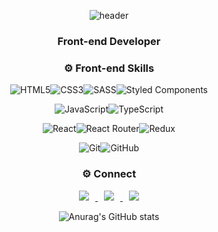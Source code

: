 <div align=center> 
  
![header](https://capsule-render.vercel.app/api?text=Yongwoo%20Lee&type=waving&height=230&customColorList=1&fontColor=ffffff&fontAlignY=38)


### Front-end Developer
### ⚙️ Front-end Skills  

![HTML5](https://img.shields.io/badge/html5-%23E34F26.svg?style=for-the-badge&logo=html5&logoColor=white)![CSS3](https://img.shields.io/badge/css3-%231572B6.svg?style=for-the-badge&logo=css3&logoColor=white)![SASS](https://img.shields.io/badge/SASS-hotpink.svg?style=for-the-badge&logo=SASS&logoColor=white)![Styled Components](https://img.shields.io/badge/styled--components-DB7093?style=for-the-badge&logo=styled-components&logoColor=white)  
  
![JavaScript](https://img.shields.io/badge/javascript-%23323330.svg?style=for-the-badge&logo=javascript&logoColor=%23F7DF1E)![TypeScript](https://img.shields.io/badge/typescript-%23007ACC.svg?style=for-the-badge&logo=typescript&logoColor=white)
  
![React](https://img.shields.io/badge/react-%2320232a.svg?style=for-the-badge&logo=react&logoColor=%2361DAFB)![React Router](https://img.shields.io/badge/React_Router-CA4245?style=for-the-badge&logo=react-router&logoColor=white)![Redux](https://img.shields.io/badge/redux-%23593d88.svg?style=for-the-badge&logo=redux&logoColor=white)

![Git](https://img.shields.io/badge/git-%23F05033.svg?style=for-the-badge&logo=git&logoColor=white)![GitHub](https://img.shields.io/badge/github-%23121011.svg?style=for-the-badge&logo=github&logoColor=white)


### ⚙️ Connect
  
<a href="https://velog.io/@moolbum">
<img
src="http://img.shields.io/badge/-Velog-20C997?style=flat&logo=velog&link=https://velog.io/@moolbum"
style="height : auto; margin-left : 10px; margin-right : 10px;"/>

  
<a href="https://www.instagram.com/94_yongyong_lee/?hl=ko">
<img
src="http://img.shields.io/badge/-Instagram-black?style=flat&logo=Instagram&link=https://www.instagram.com/94_yongyong_lee/?hl=ko"
style="height : auto; margin-left : 10px; margin-right : 10px;"/>
</a>
  
<a href="mailto:dyddn304@gmail.com">
<img
src="https://img.shields.io/badge/Gmail-d14836?style=flat-square&logo=Gmail&logoColor=white&link=mailto:dyddn304@gmail.com"
style="height : auto; margin-left : 10px; margin-right : 10px;"/>
</a>
  
![Anurag's GitHub stats](https://github-readme-stats.vercel.app/api?username=moolbum&show_icons=true&theme=tokyonight)
  
</div>


